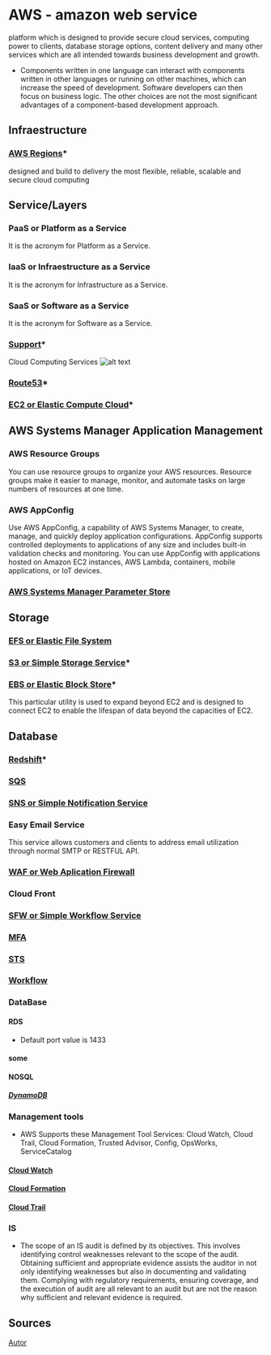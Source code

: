 # AWS - amazon web service
platform which is designed to provide secure cloud services, computing power to clients, database storage options, content delivery and many other services which are all intended towards business development and growth.

- Components written in one language can interact with components written in other languages or running on other machines, which can increase the speed of development. Software developers can then focus on business logic. The other choices are not the most significant advantages of a component-based development approach.

## Infraestructure

### [AWS Regions](AWSREGIONS.md)*
designed and build to delivery the most flexible, reliable, scalable and secure cloud computing

## Service/Layers

### PaaS or Platform as a Service
It is the acronym for Platform as a Service.

### IaaS or Infraestructure as a Service 
It is the acronym for Infrastructure as a Service.

### SaaS or Software as a Service
It is the acronym for Software as a Service.

### [Support](SUPPORT.md)*

Cloud Computing Services
![alt text](https://www.whizlabs.com/blog/wp-content/uploads/2019/01/cloud-computing-services.png "Cloud Computing Services")


### [Route53](R53.md)*

### [EC2 or Elastic Compute Cloud](EC2.md)*


## AWS Systems Manager Application Management

### AWS Resource Groups

You can use resource groups to organize your AWS resources. Resource groups make it easier to manage, monitor, and automate tasks on large numbers of resources at one time.

### AWS AppConfig

Use AWS AppConfig, a capability of AWS Systems Manager, to create, manage, and quickly deploy application configurations. AppConfig supports controlled deployments to applications of any size and includes built-in validation checks and monitoring. You can use AppConfig with applications hosted on Amazon EC2 instances, AWS Lambda, containers, mobile applications, or IoT devices.

### [AWS Systems Manager Parameter Store](AWSSystemsManagerParameterStore.md)


## Storage

### [EFS or Elastic File System](EFS.md)

### [S3 or Simple Storage Service](EBS.md)*

### [EBS or Elastic Block Store](EBS.md)*

This particular utility is used to expand beyond EC2 and is designed to connect EC2 to enable the lifespan of data beyond the capacities of EC2.

## Database

### [Redshift](Redshift.md)*


### [SQS](SQS.md)


### [SNS or Simple Notification Service](SNS.md)

### Easy Email Service
This service allows customers and clients to address email utilization through normal SMTP or RESTFUL API.

### [WAF or Web Aplication Firewall](WAF.md)


### Cloud Front

### [SFW or Simple Workflow Service](SFW.md) 

### [MFA](MFA.md) 

### [STS](STS.md) 

### [Workflow](WORKFLOW.md) 

### DataBase

#### RDS

- Default port value is 1433

#### some

#### NOSQL

##### [DynamoDB](DynamoDB.md)

### Management tools

- AWS Supports these Management Tool Services: Cloud Watch, Cloud Trail, Cloud Formation, Trusted Advisor, Config, OpsWorks, ServiceCatalog

#### [Cloud Watch](CloudWatch.md)

#### [Cloud Formation](CloudFormation.md)

#### [Cloud Trail](CloudTrail.md)


### IS

-  The scope of an IS audit is defined by its objectives. This involves identifying control weaknesses relevant to the scope of the audit. Obtaining sufficient and appropriate evidence assists the auditor in not only identifying weaknesses but also in documenting and validating them. Complying with regulatory requirements, ensuring coverage, and the execution of audit are all relevant to an audit but are not the reason why sufficient and relevant evidence is required.

## Sources
[Autor](Autor.md)